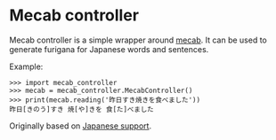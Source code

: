 # Mecab controller

Mecab controller is a simple wrapper around
[mecab](https://github.com/taku910/mecab).
It can be used to generate furigana for Japanese words and sentences.

Example:

```
>>> import mecab_controller
>>> mecab = mecab_controller.MecabController()
>>> print(mecab.reading('昨日すき焼きを食べました'))
昨日[きのう]すき 焼[や]きを 食[た]べました
```

Originally based on
[Japanese support](https://github.com/ankitects/anki-addons/tree/main/code/japanese).
